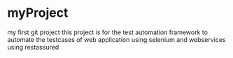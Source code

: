 # myProject
my first git project
this project is for the test automation framework to automate the testcases of web application using selenium and webservices using restassured
